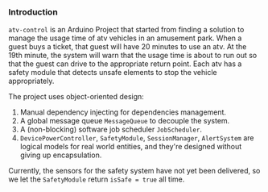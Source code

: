 ### Introduction
`atv-control` is an Arduino Project that started from finding a solution to manage the usage time of atv vehicles in an amusement park. When a guest buys a ticket, that guest will have 20 minutes to use an atv. At the 19th minute, the system will warn that the usage time is about to run out so that the guest can drive to the appropriate return point. Each atv has a safety module that detects unsafe elements to stop the vehicle appropriately.

The project uses object-oriented design:
1. Manual dependency injecting for dependencies management.
2. A global message queue `MessageQueue` to decouple the system.
3. A (non-blocking) software job scheduler `JobScheduler`.
4. `DevicePowerController`, `SafetyModule`, `SessionManager`, `AlertSystem` are logical models for real world entities, and they're designed without giving up encapsulation.

Currently, the sensors for the safety system have not yet been delivered, so we let the `SafetyModule` return `isSafe = true` all time.